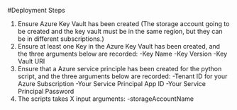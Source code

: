 #Deployment Steps
1. Ensure Azure Key Vault has been created (The storage account going to be created and the key vault must be in the same region, but they can be in different subscriptions.)
2. Ensure at least one Key in the Azure Key Vault has been created, and the three arguments below are recorded:
-Key Name
-Key Version
-Key Vault URI
3. Ensure that a Azure service principle has been created for the python script, and the three arguments below are recorded:
-Tenant ID for your Azure Subscription
-Your Service Principal App ID
-Your Service Principal Password
4. The scripts takes X input arguments:
-storageAccountName
